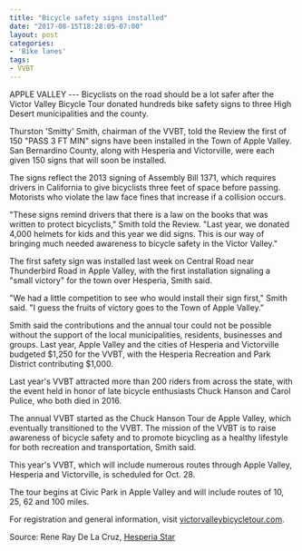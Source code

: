 ```yaml
---
title: "Bicycle safety signs installed"
date: "2017-08-15T18:28:05-07:00"
layout: post
categories:
- 'Bike lanes'
tags:
- VVBT
---
```


APPLE VALLEY --- Bicyclists on the road should be a lot safer after the Victor Valley Bicycle Tour donated hundreds bike safety signs to three High Desert municipalities and the county.

Thurston 'Smitty' Smith, chairman of the VVBT, told the Review the first of 150 "PASS 3 FT MIN" signs have been installed in the Town of Apple Valley. San Bernardino County, along with Hesperia and Victorville, were each given 150 signs that will soon be installed.

The signs reflect the 2013 signing of Assembly Bill 1371, which requires drivers in California to give bicyclists three feet of space before passing. Motorists who violate the law face fines that increase if a collision occurs.

"These signs remind drivers that there is a law on the books that was written to protect bicyclists," Smith told the Review. "Last year, we donated 4,000 helmets for kids and this year we did signs. This is our way of bringing much needed awareness to bicycle safety in the Victor Valley."

The first safety sign was installed last week on Central Road near Thunderbird Road in Apple Valley, with the first installation signaling a "small victory" for the town over Hesperia, Smith said.

"We had a little competition to see who would install their sign first," Smith said. "I guess the fruits of victory goes to the Town of Apple Valley."

Smith said the contributions and the annual tour could not be possible without the support of the local municipalities, residents, businesses and groups. Last year, Apple Valley and the cities of Hesperia and Victorville budgeted $1,250 for the VVBT, with the Hesperia Recreation and Park District contributing $1,000.

Last year's VVBT attracted more than 200 riders from across the state, with the event held in honor of late bicycle enthusiasts Chuck Hanson and Carol Pulice, who both died in 2016.

The annual VVBT started as the Chuck Hanson Tour de Apple Valley, which eventually transitioned to the VVBT. The mission of the VVBT is to raise awareness of bicycle safety and to promote bicycling as a healthy lifestyle for both recreation and transportation, Smith said.

This year's VVBT, which will include numerous routes through Apple Valley, Hesperia and Victorville, is scheduled for Oct. 28.

The tour begins at Civic Park in Apple Valley and will include routes of 10, 25, 62 and 100 miles.

For registration and general information, visit [victorvalleybicycletour.com](https://www.victorvalleybicycletour.com/).

Source: Rene Ray De La Cruz, [Hesperia Star](https://www.hesperiastar.com/)